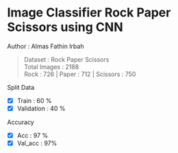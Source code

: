 # Image Classifier Rock Paper Scissors using CNN
Author : Almas Fathin Irbah

> Dataset : Rock Paper Scissors<br />
> Total Images : 2188<br />
> Rock : 726  |  Paper : 712  |  Scissors : 750

Split Data
- [x] Train       : 60 %
- [x] Validation  : 40 %

Accuracy
- [x] Acc     : 97 %
- [x] Val_acc : 97%
